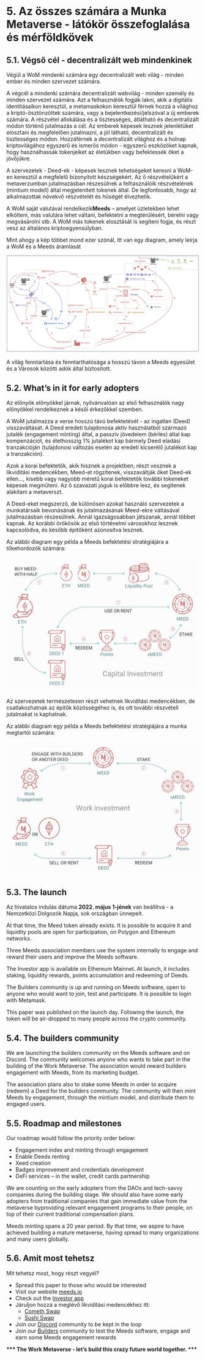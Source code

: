 # 5. Az összes számára a Munka Metaverse - látókör összefoglalása és mérföldkövek

## 5.1. Végső cél - decentralizált web mindenkinek

Végül a WoM mindenki számára egy decentralizált web világ - minden ember és minden szervezet számára.

A végcél a mindenki számára decentralizált webvilág - minden személy és minden szervezet számára. Azt a felhasználók fogják lakni, akik a digitális identitásaikon keresztül, a metamaskokon keresztül férnek hozzá a világhoz a kriptó-ösztönzöttek számára, vagy a bejelentkezési/jelszóval a új emberek számára. A részvétel allokálása és a tisztességes, átlátható és decentralizált módon történő jutalmazás a cél. Az emberek képesek lesznek jelenlétüket elosztani és megfelelően jutalmazni, a jól látható, decentralizált és tisztességes módon. Hozzáférnek a decentralizált világhoz és a holnap kriptovilágához egyszerű és ismerős módon - egyszerű eszközöket kapnak, hogy használhassák tokenjeiket az életükben vagy befektessék őket a jövőjükre.

A szervezetek - Deed-ek - képesek lesznek tehetségeket keresni a WoM-en keresztül a megfelelő bizonyított készségekért. Az ő részvételükért a metaverzumban jutalmazásban részesülnek a felhasználóik részvételének (mintium modell) által megjelenített tokenek által. De legfontosabb, hogy az alkalmazottak növekvő részvételét és hűségét élvezhetik.

A WoM saját valutával rendelkezik**Meeds** – amelyet üzletekben lehet elkölteni, más valutára lehet váltani, befektetni a megtérülésért, bérelni vagy megvásárolni stb. A WoM más tokenek elosztását is segíteni fogja, és részt vesz az általános kriptoegyensúlyban.

Mint ahogy a kép többet mond ezer szónál, itt van egy diagram, amely leírja a WoM és a Meeds áramlását

![WoM és Meed áramlatok](en/img/wom-flows.png)

A világ fenntartása és fenntarthatósága a hosszú távon a Meeds egyesület és a Városok közötti adók által biztosított.

## 5.2. What’s in it for early adopters

Az előnyök előnyökkel járnak, nyilvánvalóan az első felhasználók nagy előnyökkel rendelkeznek a késői érkezőkkel szemben.

A WoM jutalmazza a verse hosszú távú befektetését - az ingatlan (Deed) visszaváltását. A Deed eredeti tulajdonosa aktív használatból származó jutalék (engagement minting) által, a passzív jövedelem (bérlés) által kap kompenzációt, és élethosszig 1% jutalékot kap bármely Deed eladási tranzakcióján (tulajdonosi változás esetén az eredeti kicserélő jutalékot kap a tranzakción).

Azok a korai befektetők, akik hisznek a projektben, részt vesznek a likviditási medencékben, Meed-et rögzítenek, visszaváltják őket Deed-ek ellen..., kisebb vagy nagyobb méretű korai befektetők további tokeneket képesek megműteni. Az ő szavazati joguk is előbbre lesz, és segítenek alakítani a metaverszt.

A Deed-eket megszerző, de különösen azokat használó szervezetek a munkatársaik bevonásának és jutalmazásának Meed-ekre váltásával jutalmazásban részesülnek. Annál igazságosabban játszanak, annál többet kapnak. Az korábbi örökösök az első történelmi városokhoz lesznek kapcsolódva, és később építőként azonosítva lesznek.

Az alábbi diagram egy példa a Meeds befektetési stratégiájára a tőkehordozók számára:

![Meeds befektetési stratégiája tőkehordozók számára](en/img/invest-capital.png)

Az szervezetek természetesen részt vehetnek likviditási medencékben, de csatlakozhatnak az építők közösségéhez is, és ott további részvételi jutalmakat is kaphatnak.

Az alábbi diagram egy példa a Meeds befektetési stratégiájára a munka megtartói számára:

![Meeds befektetési stratégiája a munka megtartói számára](en/img/invest-work.png)

## 5.3. The launch

Az hivatalos indulás dátuma **2022. május 1-jének** van beállítva - a Nemzetközi Dolgozók Napja, sok országban ünnepelt.

At that time, the Meed token already exists. It is possible to acquire it and liquidity pools are open for participation, on Polygon and Ethereum networks.

Three Meeds association members use the system internally to engage and reward their users and improve the Meeds software.

The Investor app is available on Ethereum Mainnet. At launch, it includes staking, liquidity rewards, points accumulation and redeeming of Deeds.

The Builders community is up and running on Meeds software, open to anyone who would want to join, test and participate. It is possible to login with Metamask.

This paper was published on the launch day. Following the launch, the token will be air-dropped to many people across the crypto community.

## 5.4. The builders community

We are launching the builders community on the Meeds software and on Discord. The community welcomes anyone who wants to take part in the building of the Work Metaverse. The association would reward builders engagement with Meeds, from its marketing budget.

The association plans also to stake some Meeds in order to acquire (redeem) a Deed for the builders community. The community will then mint Meeds by engagement, through the mintium model, and distribute them to engaged users.

## 5.5. Roadmap and milestones

Our roadmap would follow the priority order below:

- Engagement index and minting through engagement
- Enable Deeds renting
- Xeed creation
- Badges improvement and credentials development
- DeFi services – in the wallet, credit cards partnership

We are counting on the early adopters from the DAOs and tech-savvy companies during the building stage. We should also have some early adopters from traditional companies that gain immediate value from the metaverse byproviding relevant engagement programs to their people, on top of their current traditional compensation plans.

Meeds minting spans a 20 year period. By that time, we aspire to have achieved building a mature metaverse, having spread to many organizations and many users globally.

## 5.6. Amit most tehetsz

Mit tehetsz most, hogy részt vegyél?

- Spread this paper to those who would be interested
- Visit our website [meeds.io](https://www.meeds.io/)
- Check out the [Investor app](https://meeds.io/investors)
- Járuljon hozzá a meglévő likviditási medencékhez itt:
  - [Cometh Swap](https://swap.cometh.io/)
  - [Sushi Swap](https://sushi.com)
- Join our [Discord](https://discord.com/invite/hAuADSq3) community to be kept in the loop
- Join our [Builders](https://meeds.io/builders) community to test the Meeds software, engage and earn some Meeds engagement rewards

**\*\*\* The Work Metaverse - let’s build this crazy future world together. \*\*\***